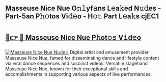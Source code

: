 ## Masseuse Nice Nue O𝚗𝚕yf𝚊ns L𝚎a𝚔ed N𝚞𝚍es - Part-5an P𝚑𝚘tos Vi𝚍𝚎o - H𝚘𝚝 Part L𝚎a𝚔s cjEC1

# <h2><a href="http://kfa8d6u.oniu.top/?m=Masseuse+Nice+Nue">🔗👉 🔴 Masseuse Nice Nue P𝚑ot𝚘𝚜 V𝚒d𝚎o</a></h2>

[![Masseuse Nice Nue Nu𝚍e𝚜](https://i.imgur.com/0qMVB7G.gif)](http://kfa8d6u.oniu.top/?m=Masseuse+Nice+Nue)
Digital artist and amusement provider Masseuse Nice Nue, famed for disseminating dance and lifestyle content via viral dance sequences and succinct videos. Versatile stagehand Masseuse Nice Nue, known for their exceptional skills and accomplishments in supporting various aspects of live performances.  
